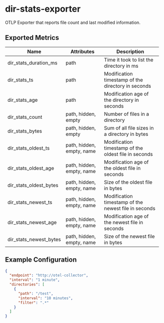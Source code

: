# dir-stats-exporter

OTLP Exporter that reports file count and last modified information.

## Exported Metrics

| Name                   | Attributes                | Description                                          |
|------------------------|---------------------------|------------------------------------------------------|
| dir_stats_duration_ms  | path                      | Time it took to list the directory in ms             |
| dir_stats_ts           | path                      | Modification timestamp of the directory in seconds   |
| dir_stats_age          | path                      | Modification age of the directory in seconds         |
| dir_stats_count        | path, hidden, empty       | Number of files in a directory                       |
| dir_stats_bytes        | path, hidden, empty       | Sum of all file sizes in a directory in bytes        |
| dir_stats_oldest_ts    | path, hidden, empty, name | Modification timestamp of the oldest file in seconds |
| dir_stats_oldest_age   | path, hidden, empty, name | Modification age of the oldest file in seconds       |
| dir_stats_oldest_bytes | path, hidden, empty, name | Size of the oldest file in bytes                     |
| dir_stats_newest_ts    | path, hidden, empty, name | Modification timestamp of the newest file in seconds |
| dir_stats_newest_age   | path, hidden, empty, name | Modification age of the newest file in seconds       |
| dir_stats_newest_bytes | path, hidden, empty, name | Size of the newest file in bytes                     |

## Example Configuration

```json
{
  "endpoint": "http://otel-collector",
  "interval": "1 minute",
  "directories": [
    {
      "path": "/test",
      "interval": "10 minutes",
      "filter": ".*"
    }
  ]
}
```
